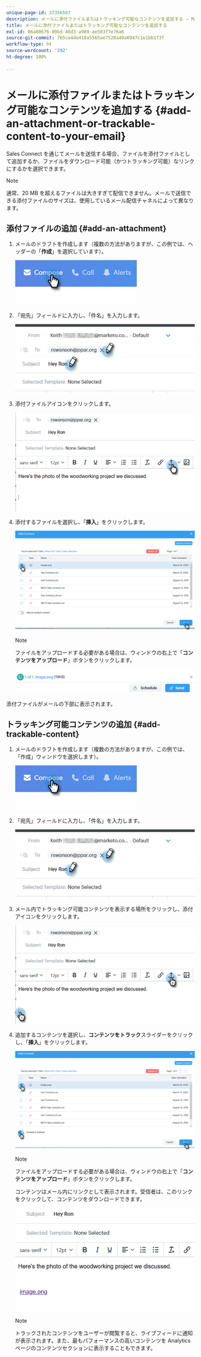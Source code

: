 ```yaml
---
unique-page-id: 37356587
description: メールに添付ファイルまたはトラッキング可能なコンテンツを追加する — Marketo ドキュメント — 製品ドキュメント
title: メールに添付ファイルまたはトラッキング可能なコンテンツを追加する
exl-id: 06a80676-00bd-46d3-a989-ae503f7e76a6
source-git-commit: 765ce4de418a5565ae7528a49a6947c1e1bb1f3f
workflow-type: ht
source-wordcount: '292'
ht-degree: 100%

---
```


# メールに添付ファイルまたはトラッキング可能なコンテンツを追加する {#add-an-attachment-or-trackable-content-to-your-email}

Sales Connect を通じてメールを送信する場合、ファイルを添付ファイルとして追加するか、ファイルをダウンロード可能（かつトラッキング可能）なリンクにするかを選択できます。

>[!NOTE]
>
>通常、20 MB を超えるファイルは大きすぎて配信できません。メールで送信できる添付ファイルのサイズは、使用しているメール配信チャネルによって異なります。

## 添付ファイルの追加 {#add-an-attachment}

1. メールのドラフトを作成します（複数の方法がありますが、この例では、ヘッダーの「**作成**」を選択しています）。

   ![](assets/one-4.png)

1. 「宛先」フィールドに入力し、「件名」を入力します。

   ![](assets/attach-two.png)

1. 添付ファイルアイコンをクリックします。

   ![](assets/attach-three.png)

1. 添付するファイルを選択し、「**挿入**」をクリックします。

   ![](assets/attach-four.png)

   >[!NOTE]
   >
   >ファイルをアップロードする必要がある場合は、ウィンドウの右上で「**コンテンツをアップロード**」ボタンをクリックします。

   ![](assets/attach-five.png)

添付ファイルがメールの下部に表示されます。

## トラッキング可能コンテンツの追加 {#add-trackable-content}

1. メールのドラフトを作成します（複数の方法がありますが、この例では、「作成」ウィンドウを選択します）。

   ![](assets/one-4.png)

1. 「宛先」フィールドに入力し、「件名」を入力します。

   ![](assets/two-4.png)

1. メール内でトラッキング可能コンテンツを表示する場所をクリックし、添付アイコンをクリックします。

   ![](assets/three-4.png)

1. 追加するコンテンツを選択し、**コンテンツをトラック**&#x200B;スライダーをクリックし、「**挿入**」をクリックします。

   ![](assets/four-4.png)

   >[!NOTE]
   >
   >ファイルをアップロードする必要がある場合は、ウィンドウの右上で「**コンテンツをアップロード**」ボタンをクリックします。

   コンテンツはメール内にリンクとして表示されます。受信者は、このリンクをクリックして、コンテンツをダウンロードできます。

   ![](assets/five-2.png)

   >[!NOTE]
   >
   >トラックされたコンテンツをユーザーが閲覧すると、ライブフィードに通知が表示されます。また、最もパフォーマンスの高いコンテンツを Analytics ページのコンテンツセクションに表示することもできます。
